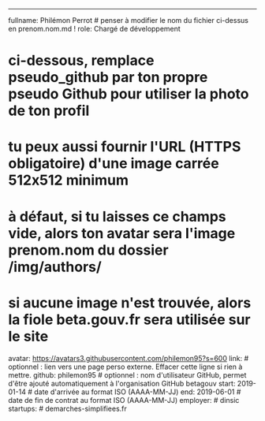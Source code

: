 ---
fullname: Philémon Perrot # penser à modifier le nom du fichier ci-dessus en prenom.nom.md !
role:  Chargé de développement
# ci-dessous, remplace pseudo_github par ton propre pseudo Github pour utiliser la photo de ton profil
# tu peux aussi fournir l'URL (HTTPS obligatoire) d'une image carrée 512x512 minimum
# à défaut, si tu laisses ce champs vide, alors ton avatar sera l'image prenom.nom du dossier /img/authors/
# si aucune image n'est trouvée, alors la fiole beta.gouv.fr sera utilisée sur le site
avatar: https://avatars3.githubusercontent.com/philemon95?s=600
link: # optionnel : lien vers une page perso externe. Effacer cette ligne si rien à mettre.
github: philemon95 # optionnel : nom d'utilisateur GitHub, permet d'être ajouté automatiquement à l'organisation GitHub betagouv
start: 2019-01-14 # date d'arrivée au format ISO (AAAA-MM-JJ)
end: 2019-06-01 # date de fin de contrat au format ISO (AAAA-MM-JJ)
employer: # dinsic
startups: # demarches-simplifiees.fr

